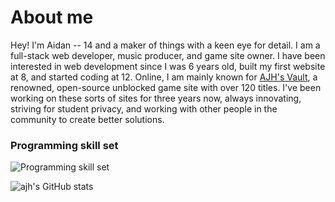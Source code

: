 # About me

Hey! I'm Aidan -- 14 and a maker of things with a keen eye for detail. I am a full-stack web developer, music producer, and game site owner. I have been interested in web development since I was 6 years old, built my first website at 8, and started coding at 12.
Online, I am mainly known for [AJH's Vault](https://ajhmath.org), a renowned, open-source unblocked game site with over 120 titles. I've been working on these sorts of sites for three years now, always innovating, striving for student privacy, and working with other people in the community to create better solutions.

### Programming skill set
![Programming skill set](https://skillicons.dev/icons?i=python,js,css,html,bots,bootstrap,tailwind,nodejs,astro,django,discordjs,flask,sass,jquery,express,bsd,p5js,nginx,sqlite,replit,github,codepen,markdown,nix,npm,powershell,bash,cloudflare,npm,git,vscode,windows,ubuntu,mint&theme=dark)

![ajh's GitHub stats](https://github-readme-stats.vercel.app/api?username=its-ajh&show_icons=true&theme=blue-green)

